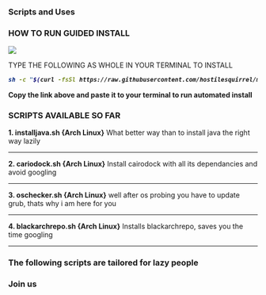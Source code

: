 ### Scripts and Uses

### HOW TO RUN GUIDED INSTALL
<img align="center" src="https://user-images.githubusercontent.com/44660508/94989559-757bd500-057e-11eb-8be1-3f73aeafa6d0.png">

 TYPE THE FOLLOWING AS WHOLE IN YOUR TERMINAL TO INSTALL
<i><b>
```bash
sh -c "$(curl -fsSl https://raw.githubusercontent.com/hostilesquirrel/mikeylinuxep/master/automate.sh)"
```
</i></b>

<b>Copy the link above and paste it to your terminal to run automated install </b>

### SCRIPTS AVAILABLE SO FAR



<b>1. installjava.sh {Arch Linux}</b>
What better way than to install java the right way lazily
<hr>
<b>2. cariodock.sh {Arch Linux}</b>
Install cairodock with all its dependancies and avoid googling
<hr>
<b>3. oschecker.sh {Arch Linux}</b>
well after os probing you have to update grub, thats why i am here for you
<hr>
<b>4. blackarchrepo.sh {Arch Linux}</b>
Installs blackarchrepo, saves you the time googling
<hr>


### The following scripts are tailored for lazy people
### Join us




